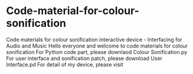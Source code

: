 # Code-material-for-colour-sonification
Code materials for colour sonification interactive device - Interfacing for Audio and Music
Hello everyone and welcome to code materials for colour sonification
For Python code part, please downlaod Colour Sonification.py
For user interface and sonification patch, please download User Interface.pd
For detail of my device, please visit 
